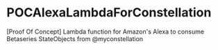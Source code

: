 # POCAlexaLambdaForConstellation
[Proof Of Concept] Lambda function for Amazon's Alexa to consume Betaseries StateObjects from @myconstellation
